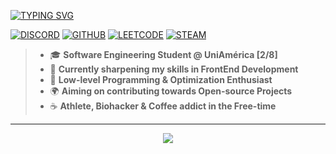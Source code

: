 [![TYPING SVG](https://readme-typing-svg.demolab.com?font=Inter&weight=900&size=26&pause=500&color=822DF7&vCenter=true&width=500&height=40&lines=%F0%9F%91%8B+Hey%2C+I'm+Jho!;%E2%9C%A8+Mind+you+follow%3F)](https://git.io/typing-svg)

[![DISCORD](https://img.shields.io/badge/Discord-%235865F2.svg?style=for-the-badge&logo=discord&logoColor=white)](https://discord.com/users/1141895889582051338)
[![GITHUB](https://img.shields.io/badge/github-%23121011.svg?style=for-the-badge&logo=github&logoColor=white)](https://github.com/jhotiori)
[![LEETCODE](https://img.shields.io/badge/LeetCode-000000?style=for-the-badge&logo=LeetCode&logoColor=#d16c06)](https://leetcode.com/u/leetjho/)
[![STEAM](https://img.shields.io/badge/steam-%23000000.svg?style=for-the-badge&logo=steam&logoColor=white)](https://steamcommunity.com/id/jhotiori)

> - 🎓 **Software Engineering Student @ UniAmérica [2/8]**
> - 🧪 **Currently sharpening my skills in FrontEnd Development**
> - 🚀 **Low-level Programming & Optimization Enthusiast**
> - 🌍 **Aiming on contributing towards Open-source Projects**
> - ☕ **Athlete, Biohacker & Coffee addict in the Free-time**

<hr>

<div align="center">
    <img src="https://skillicons.dev/icons?i=vscode,figma,neovim,linux,bun,github,rust,git,html,css,ts&theme=dark">
</div>
